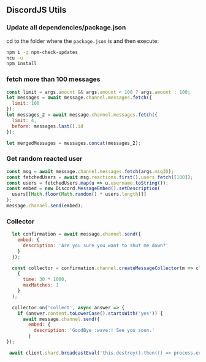 ## DiscordJS Utils

### Update all dependencies/package.json

cd to the folder where the `package.json` is and then execute:

```sh
npm i -g npm-check-updates
ncu -u
npm install
```

### fetch more than 100 messages

```js
const limit = args.amount && args.amount < 100 ? args.amount : 100;
let messages = await message.channel.messages.fetch({
  limit: 100
});
let messages_2 = await message.channel.messages.fetch({
  limit: 4,
  before: messages.last().id
});

let mergedMessages = messages.concat(messages_2);
```

### Get random reacted user

```js
const msg = await message.channel.messages.fetch(args.msgID);
const fetchedUsers = await msg.reactions.first().users.fetch([100]);
const users = fetchedUsers.map(u => u.username.toString());
const embed = new Discord.MessageEmbed().setDescription(
  users[[Math.floor(Math.random() * users.length)]]
);
message.channel.send(embed);
```

### Collector

```js
  let confirmation = await message.channel.send({
    embed: {
      description: 'Are you sure you want to shut me down?'
    }
  });

  const collector = confirmation.channel.createMessageCollector(m => client.credentials.ownerId.includes(m.author.id) && (m.content.toLowerCase().startsWith('yes') || m.content.toLowerCase().startsWith('no')),
    {
      time: 30 * 1000,
      maxMatches: 1
    }
  );

  collector.on('collect', async answer => {
    if (answer.content.toLowerCase().startsWith('yes')) {
      await message.channel.send({
        embed: {
          description: 'GoodBye :wave:! See you soon.'
        }
});

 await client.shard.broadcastEval('this.destroy().then(() => process.exitCode = 0)');
```
